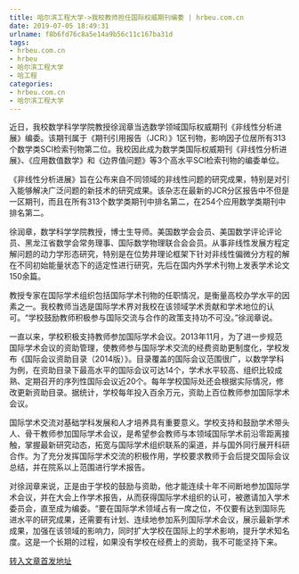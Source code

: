 ```yaml
---
title: 哈尔滨工程大学->我校教师担任国际权威期刊编委 | hrbeu.com.cn
date: 2019-07-05 18:49:31
urlname: f8b6fd76c8a5e14a9b56c11c167ba31d
tags: 
- hrbeu.com.cn
- hrbeu
- 哈尔滨工程大学
- 哈工程
categories:
- hrbeu.com.cn
- 哈尔滨工程大学
---
```



近日，我校数学科学学院教授徐润章当选数学领域国际权威期刊《非线性分析进展》编委。该期刊属于《期刊引用报告（JCR）》1区刊物，影响因子位居所有313个数学类SCI检索刊物第二位。我校因此成为数学类国际权威期刊《非线性分析进展》、《应用数值数学》和《边界值问题》等3个高水平SCI检索刊物的编委单位。

《非线性分析进展》旨在公布来自不同领域的非线性问题的研究成果，特别是对引入能够解决广泛问题的新技术的研究成果。该杂志在最新的JCR分区报告中不但是一区期刊，而且在所有313个数学类期刊中排名第二，在254个应用数学类期刊中排名第二。

徐润章，数学科学学院教授，博士生导师。美国数学会会员、美国数学评论评论员、黑龙江省数学会常务理事、国际数学物理联合会会员。从事非线性发展方程定解问题的动力学形态研究，特别是在位势井理论框架下针对非线性偏微分方程的解在不同初始能量状态下的适定性进行研究，先后在国内外学术刊物上发表学术论文150余篇。

教授专家在国际学术组织包括国际学术刊物的任职情况，是衡量高校办学水平的因素之一。我校教师当选是国际学术界对我校在该领域学术贡献和学术地位的认可。“学校鼓励教师积极参与国际交流与合作的政策支持功不可没。”徐润章说。

一直以来，学校积极支持教师参加国际学术会议。2013年11月，为了进一步规范国际学术会议的资助管理，使教师参与国际学术交流的经费资助更制度化，学校发布《国际会议资助目录（2014版）》。目录覆盖的国际会议范围很广，以数学学科为例，在资助目录下最高水平的国际会议可达14个，学术水平较高、组织比较成熟、定期召开的序列性国际会议近20个。每年学校国际处还会根据实际情况，修改更新资助目录。据统计，学校每年投入百余万元，资助上百位教师参加国际学术会议。

国际学术交流对基础学科发展和人才培养具有重要意义。学校支持和鼓励学术带头人、骨干教师参加国际学术会议，是希望参会教师与本领域国际学术前沿零距离接触，掌握最新研究动态，拓宽与国际学术组织联系的渠道，并与国外同行展开科研合作。为了充分发挥国际学术交流的积极作用，学校要求教师于会后提交国际会议总结，并在院系以上范围进行学术报告。

对徐润章来说，正是由于学校的鼓励与资助，他才能连续十年不间断地参加国际学术会议，并在大会上作学术报告，从而获得国际学术组织的认可，被邀请加入学术委员会，直至成为编委。“要在国际学术领域占有一席之位，不仅要有达到国际先进水平的研究成果，还需要有计划、连续地参加系列国际学术会议，展示最新学术成果，加强在该领域的影响力，同时扩大学校在国际上的学术影响，提升学术知名度。这是一个长期的过程，如果没有学校在经费上的资助，我不可能坚持下来。





[转入文章首发地址](http://gongxue.cn/news/2019/201907/news_195993.html)